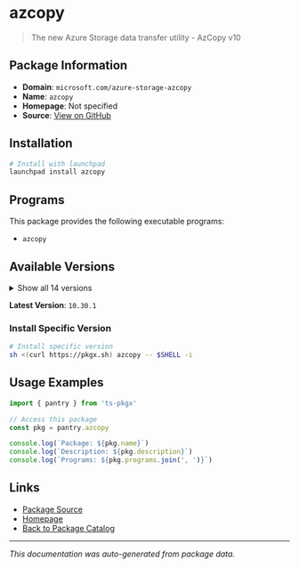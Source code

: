 # azcopy

> The new Azure Storage data transfer utility - AzCopy v10

## Package Information

- **Domain**: `microsoft.com/azure-storage-azcopy`
- **Name**: `azcopy`
- **Homepage**: Not specified
- **Source**: [View on GitHub](https://github.com/pkgxdev/pantry/tree/main/projects/microsoft.com/azure-storage-azcopy/package.yml)

## Installation

```bash
# Install with launchpad
launchpad install azcopy
```

## Programs

This package provides the following executable programs:

- `azcopy`

## Available Versions

<details>
<summary>Show all 14 versions</summary>

- `10.30.1`, `10.30.0`, `10.29.1`, `10.29.0`, `10.28.1`
- `10.28.0`, `10.27.1`, `10.27.0`, `10.26.0`, `10.25.1`
- `10.25.0`, `10.24.0`, `10.23.0`, `10.22.2`

</details>

**Latest Version**: `10.30.1`

### Install Specific Version

```bash
# Install specific version
sh <(curl https://pkgx.sh) azcopy -- $SHELL -i
```

## Usage Examples

```typescript
import { pantry } from 'ts-pkgx'

// Access this package
const pkg = pantry.azcopy

console.log(`Package: ${pkg.name}`)
console.log(`Description: ${pkg.description}`)
console.log(`Programs: ${pkg.programs.join(', ')}`)
```

## Links

- [Package Source](https://github.com/pkgxdev/pantry/tree/main/projects/microsoft.com/azure-storage-azcopy/package.yml)
- [Homepage](#)
- [Back to Package Catalog](../../../package-catalog.md)

---

*This documentation was auto-generated from package data.*
